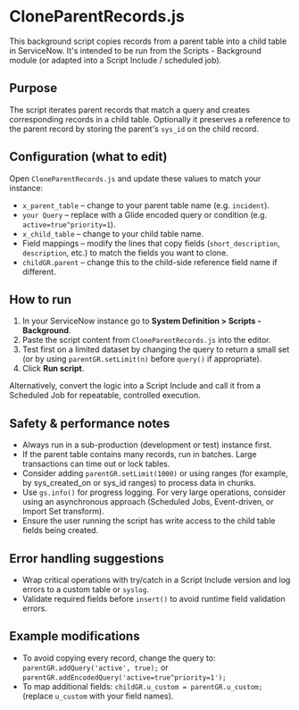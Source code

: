 # CloneParentRecords.js

This background script copies records from a parent table into a child table in ServiceNow. It's intended to be run from the Scripts - Background module (or adapted into a Script Include / scheduled job).

## Purpose

The script iterates parent records that match a query and creates corresponding records in a child table. Optionally it preserves a reference to the parent record by storing the parent's `sys_id` on the child record.

## Configuration (what to edit)
Open `CloneParentRecords.js` and update these values to match your instance:

- `x_parent_table` – change to your parent table name (e.g. `incident`).
- `your Query` – replace with a Glide encoded query or condition (e.g. `active=true^priority=1`).
- `x_child_table` – change to your child table name.
- Field mappings – modify the lines that copy fields (`short_description`, `description`, etc.) to match the fields you want to clone.
- `childGR.parent` – change this to the child-side reference field name if different.

## How to run

1. In your ServiceNow instance go to **System Definition > Scripts - Background**.
2. Paste the script content from `CloneParentRecords.js` into the editor.
3. Test first on a limited dataset by changing the query to return a small set (or by using `parentGR.setLimit(n)` before `query()` if appropriate).
4. Click **Run script**.

Alternatively, convert the logic into a Script Include and call it from a Scheduled Job for repeatable, controlled execution.

## Safety & performance notes

- Always run in a sub-production (development or test) instance first.
- If the parent table contains many records, run in batches. Large transactions can time out or lock tables.
- Consider adding `parentGR.setLimit(1000)` or using ranges (for example, by sys_created_on or sys_id ranges) to process data in chunks.
- Use `gs.info()` for progress logging. For very large operations, consider using an asynchronous approach (Scheduled Jobs, Event-driven, or Import Set transform).
- Ensure the user running the script has write access to the child table fields being created.

## Error handling suggestions

- Wrap critical operations with try/catch in a Script Include version and log errors to a custom table or `syslog`.
- Validate required fields before `insert()` to avoid runtime field validation errors.

## Example modifications

- To avoid copying every record, change the query to: `parentGR.addQuery('active', true);` or `parentGR.addEncodedQuery('active=true^priority=1');`
- To map additional fields: `childGR.u_custom = parentGR.u_custom;` (replace `u_custom` with your field names).



